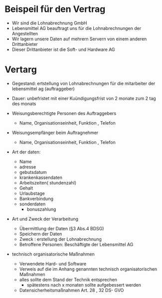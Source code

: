 # Beispeil für den Vertrag

* Wir sind die Lohnabrechnung GmbH 
* Lebensmittel AG beauftragt uns für die Lohnabrechnungen der Angestellten
* Wir lagern unsere Daten auf mehrern Servern von einem anderen Drittanbieter
* Dieser Drittanbieter ist die Soft- und Hardware AG


# Vertarg

* Gegestand: ertstellung von Lohnabrechnungen für die mitarbeiter der lebensmittel ag (auftraggeber)
* Dauer: unbefristet mit einer Kuündigungsfrist von 2 monate zum 2 tag des monats
* Weisungsberechtigte Personen des Auftraggebers
    * Name, Organisationseinheit, Funktion , Telefon
* Weisungsempfänger beim Auftragnehmer
    * Name, Organisationseinheit, Funktion , Telefon
* Art der daten: 
    * Name 
    * adresse 
    * gebutsdatum
    * krankenkassendaten
    * Arbeitszeiten( stundenzahl)
    * Gehalt
    * Urlaubstage
    * Bankverbindung
    * sonderdaten
        * bonuszahlung
* Art und Zweck der Verarbeitung
    * Übermittlung der Daten (§3 Abs.4 BDSG)
    * Speichern der Daten 
    * Zweck : erstellung der Lohnabrechnung
    * Betroffene Personen: Beschäftigte der Lebensmittel AG

* technisch organisatorische Maßnahmen
    * Verwendete Hard- und Software
    * Verweis auf die im Anhang genannten technisch organisatorischen Maßnahmen
    * alles sollte dem Stand der Technik entsprechen
        * spätestens nach x monaten sollte aufgebessert werden
    * Datensicherheitsmaßnahmen Art. 28 , 32 DS- GVO



